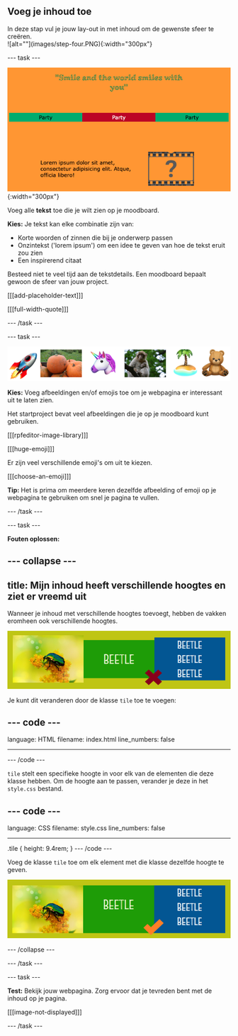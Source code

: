 ## Voeg je inhoud toe

<div style="display: flex; flex-wrap: wrap">
<div style="flex-basis: 200px; flex-grow: 1; margin-right: 15px;">
In deze stap vul je jouw lay-out in met inhoud om de gewenste sfeer te creëren. 
</div>
<div>
![alt=""](images/step-four.PNG){:width="300px"}
</div>
</div>

--- task ---

![alt=""](images/text-examples.png){:width="300px"}

Voeg alle **tekst** toe die je wilt zien op je moodboard.

**Kies:** Je tekst kan elke combinatie zijn van:

- Korte woorden of zinnen die bij je onderwerp passen
- Onzintekst ('lorem ipsum') om een idee te geven van hoe de tekst eruit zou zien
- Een inspirerend citaat

Besteed niet te veel tijd aan de tekstdetails. Een moodboard bepaalt gewoon de sfeer van jouw project.

[[[add-placeholder-text]]]

[[[full-width-quote]]]

--- /task ---

--- task ---

![Voorbeelden van afbeeldingen en emoji in een overzicht.](images/image-emoji-strip.png)

**Kies:** Voeg afbeeldingen en/of emojis toe om je webpagina er interessant uit te laten zien.

Het startproject bevat veel afbeeldingen die je op je moodboard kunt gebruiken.

[[[rpfeditor-image-library]]]

[[[huge-emoji]]]

Er zijn veel verschillende emoji's om uit te kiezen.

[[[choose-an-emoji]]]

**Tip:** Het is prima om meerdere keren dezelfde afbeelding of emoji op je webpagina te gebruiken om snel je pagina te vullen.

--- /task ---

--- task ---

**Fouten oplossen:**

--- collapse ---
---
title: Mijn inhoud heeft verschillende hoogtes en ziet er vreemd uit
---

Wanneer je inhoud met verschillende hoogtes toevoegt, hebben de vakken eromheen ook verschillende hoogtes.

![alt=""](images/different-heights.png)

Je kunt dit veranderen door de klasse `tile` toe te voegen:

--- code ---
---
language: HTML
filename: index.html
line_numbers: false
 
---
<div class="tile">
--- /code ---

`tile` stelt een specifieke hoogte in voor elk van de elementen die deze klasse hebben. Om de hoogte aan te passen, verander je deze in het `style.css` bestand.

--- code ---
---
language: CSS
filename: style.css
line_numbers: false
 
---
.tile {
  height: 9.4rem;
}
--- /code ---

Voeg de klasse `tile` toe om elk element met die klasse dezelfde hoogte te geven.

![alt=""](images/same-height.png)

--- /collapse ---

--- /task ---

--- task ---

**Test:** Bekijk jouw webpagina. Zorg ervoor dat je tevreden bent met de inhoud op je pagina.

[[[image-not-displayed]]]

--- /task ---
